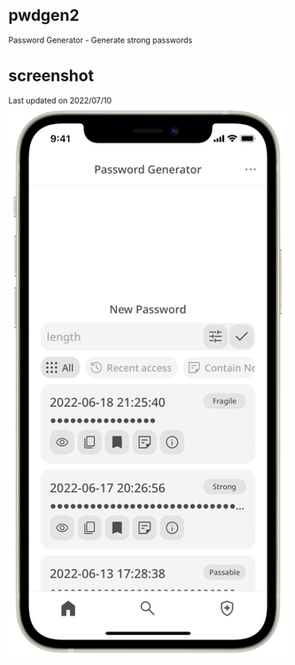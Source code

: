 # pwdgen2
Password Generator - Generate strong passwords
# screenshot
Last updated on 2022/07/10
![Password Generator](https://raw.githubusercontent.com/EricHsia7/pwdgen2/main/readme_images/iKUu27a78iZ4Bs2Y.png)
